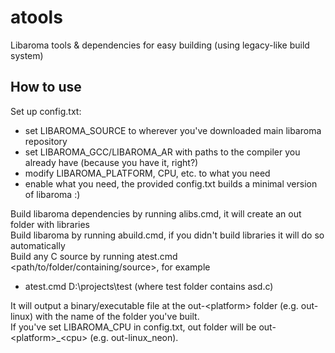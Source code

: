 # atools
Libaroma tools & dependencies for easy building (using legacy-like build system)
## How to use
Set up config.txt:  
- set LIBAROMA_SOURCE to wherever you've downloaded main libaroma repository
- set LIBAROMA_GCC/LIBAROMA_AR with paths to the compiler you already have (because you have it, right?)
- modify LIBAROMA_PLATFORM, CPU, etc. to what you need
- enable what you need, the provided config.txt builds a minimal version of libaroma :)  

Build libaroma dependencies by running alibs.cmd, it will create an out folder with libraries  
Build libaroma by running abuild.cmd, if you didn't build libraries it will do so automatically  
Build any C source by running atest.cmd <path/to/folder/containing/source>, for example  
- atest.cmd D:\projects\test (where test folder contains asd.c)  

It will output a binary/executable file at the out-\<platform\> folder (e.g. out-linux) with the name of the folder you've built.  
If you've set LIBAROMA_CPU in config.txt, out folder will be out-\<platform\>_\<cpu\> (e.g. out-linux_neon).
